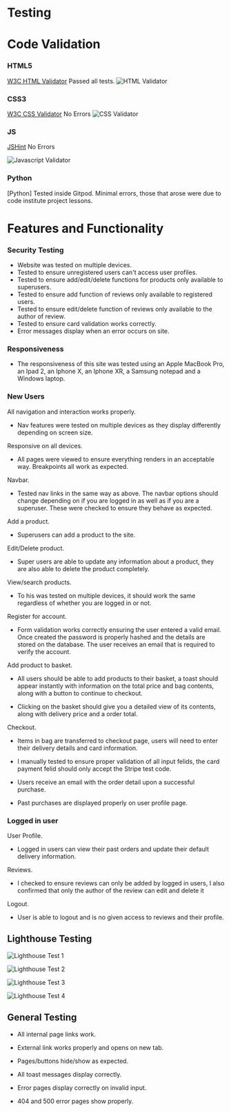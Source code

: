 <h1>Testing</h1>

# Code Validation

### HTML5
[W3C HTML Validator](https://validator.w3.org/#validate_by_input) Passed all tests.
![HTML Validator](/readme_assets/testing/html_validation.png)

### CSS3 
[W3C CSS Validator](https://jigsaw.w3.org/css-validator/#validate_by_input) No Errors
![CSS Validator](/readme_assets/testing/css_validation.png)

### JS
[JSHint](https://www.jshint.com/) No Errors

![Javascript Validator](/readme_assets/testing/js_validation.png)

### Python
[Python] Tested inside Gitpod. Minimal errors, those that arose were due to code institute project lessons.

# Features and Functionality

### Security Testing

- Website was tested on multiple devices.
- Tested to ensure unregistered users can't access user profiles.
- Tested to ensure add/edit/delete functions for products only available to superusers.
- Tested to ensure add function of reviews only available to registered users.
- Tested to ensure edit/delete function of reviews only available to the author of review.
- Tested to ensure card validation works correctly.
- Error messages display when an error occurs on site.

### Responsiveness

-	The responsiveness of this site was tested using an Apple MacBook Pro, an Ipad 2, an Iphone X, an Iphone XR, a Samsung notepad and a Windows laptop.

### New Users

All navigation and interaction works properly.
    
- Nav features were tested on multiple devices as they display differently depending on screen size.

Responsive on all devices.

- All pages were viewed to ensure everything renders in an acceptable way. Breakpoints all work as expected.

Navbar.

- Tested nav links in the same way as above. The navbar options should change depending on if you are logged in as well as if you are a superuser. These were checked to ensure they behave as expected.

Add a product.

- Superusers can add a product to the site.

Edit/Delete product.

- Super users are able to update any information about a product, they are also able to delete the product completely.

View/search products.

- To his was tested on multiple devices, it should work the same regardless of whether you are logged in or not.

Register for account.

- Form validation works correctly ensuring the user entered a valid email. Once created the password is properly hashed and the details are stored on the database. The user receives an email that is required to verify the account.

Add product to basket.

- All users should be able to add products to their basket, a toast should appear instantly with information on the total price and bag contents, along with a button to continue to checkout.

- Clicking on the basket should give you a detailed view of its contents, along with delivery price and a order total.

Checkout.

- Items in bag are transferred to checkout page, users will need to enter their delivery details and card information.

- I manually tested to ensure proper validation of all input felids, the card payment felid should only accept the Stripe test code.

- Users receive an email with the order detail upon a successful purchase.

- Past purchases are displayed properly on user profile page.


### Logged in user

User Profile.

- Logged in users can view their past orders and update their default delivery information.


Reviews.

- I checked to ensure reviews can only be added by logged in users, I also confirmed that only the author of the review can edit and delete it 

Logout.

- User is able to logout and is no given access to reviews and their profile.

    
## Lighthouse Testing

![Lighthouse  Test 1](/readme_assets/testing/Lighthouse_1.png)

![Lighthouse  Test 2](/readme_assets/testing/Lighthouse_2.png)

![Lighthouse  Test 3](/readme_assets/testing/Lighthouse_3.png)

![Lighthouse  Test 4](/readme_assets/testing/Lighthouse_4.png)



## General Testing

* All internal page links work.

* External link works properly and opens on new tab.

* Pages/buttons hide/show as expected.

* All toast messages display correctly.

* Error pages display correctly on invalid input.

* 404 and 500 error pages show properly.
